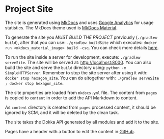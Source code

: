 
# Project Site

The site is generated using [MkDocs] and uses [Google Analytics] for usage statistics. The MkDocs
theme used is [MkDocs Material].

To generate the site you *MUST BUILD THE PROJECT* previously (`./gradlew build`), after that you can
use: `./gradlew buildSite` which executes: `docker run <mkdocs_material_image> build -csq`. You can
check more details [here][site build].

To run the site inside a server for development, execute: `./gradlew serveSite`. The site will be
served at: [http://localhost:8000](http://localhost:8000). You can also build the site and serve the
`build` directory using: `python -m SimpleHTTPServer`. Remember to stop the site server after using
it with: `docker stop hexagon_site`. You can do altogether with:
`./gradlew serveSite ; docker stop hexagon_site`.

The site properties are loaded from `mkdocs.yml` file. The content from `pages` is copied to
`content` in order to add the API Markdown to content.

As `content` directory is created from `pages` processed content, it should be ignored by SCM, and
it will be deleted by the clean task.

The site takes the Dokka API generated by all modules and add it to the site.

Pages have a header with a button to edit the content in [GitHub].

[MkDocs]: https://www.mkdocs.org
[Google Analytics]: https://analytics.google.com
[MkDocs Material]: https://squidfunk.github.io/mkdocs-material
[site build]: https://hub.docker.com/r/squidfunk/mkdocs-material
[GitHub]: https://github.com
